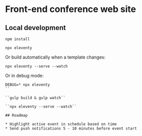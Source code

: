 # Front-end conference web site

## Local development

```
npm install
```

```
npx eleventy
```

Or build automatically when a template changes:
```
npx eleventy --serve --watch
```

Or in debug mode:
```
DEBUG=* npx eleventy
``

``gulp build & gulp watch`` 

``npx eleventy --serve --watch``

## Roadmap

* Highlight active event in schedule based on time
* Send push notifications 5 - 10 minutes before event start
